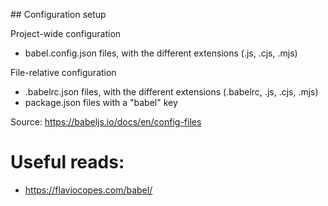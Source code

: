 

## Configuration setup

Project-wide configuration
- babel.config.json files, with the different extensions (.js, .cjs, .mjs)

File-relative configuration
- .babelrc.json files, with the different extensions (.babelrc, .js, .cjs, .mjs)
- package.json files with a "babel" key

Source: https://babeljs.io/docs/en/config-files




# Useful reads: 
- https://flaviocopes.com/babel/
